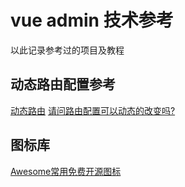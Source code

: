 # vue admin 技术参考
以此记录参考过的项目及教程

## 动态路由配置参考
[动态路由](https://github.com/PanJiaChen/vue-element-admin/issues/1360)
[请问路由配置可以动态的改变吗?](https://github.com/PanJiaChen/vue-element-admin/issues/293)

## 图标库
[Awesome常用免费开源图标](https://www.iconfont.cn/collections/detail?spm=a313x.7781069.0.da5a778a4&cid=11790)